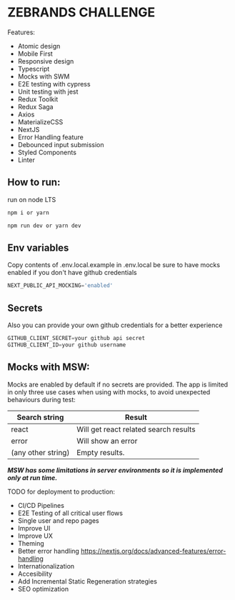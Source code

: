 # ZEBRANDS CHALLENGE

Features:
- Atomic design
- Mobile First
- Responsive design
- Typescript
- Mocks with SWM
- E2E testing with cypress
- Unit testing with jest
- Redux Toolkit
- Redux Saga
- Axios
- MaterializeCSS
- NextJS
- Error Handling feature
- Debounced input submission
- Styled Components
- Linter

## How to run:

run on node LTS

```javascript
npm i or yarn

npm run dev or yarn dev
```

## Env variables

Copy contents of .env.local.example in .env.local
be sure to have mocks enabled if you don't have github credentials
```javascript
NEXT_PUBLIC_API_MOCKING='enabled'
```

## Secrets

Also you can provide your own github credentials for a better experience
```javascript
GITHUB_CLIENT_SECRET=your github api secret
GITHUB_CLIENT_ID=your github username
```

## Mocks with MSW:

Mocks are enabled by default if no secrets are provided. The app is limited in only three use cases when using with mocks, to avoid unexpected behaviours during test:


Search string       | Result                                |
--------------------|---------------------------------------|
react               | Will get react related search results |
error               | Will show an error                    |
(any other string)  | Empty results.                        |

***MSW has some limitations in server environments so it is implemented only at run time.***

TODO for deployment to production:
  - CI/CD Pipelines
  - E2E Testing of all critical user flows
  - Single user and repo pages
  - Improve UI
  - Improve UX
  - Theming
  - Better error handling https://nextjs.org/docs/advanced-features/error-handling
  - Internationalization
  - Accesibility
  - Add Incremental Static Regeneration strategies
  - SEO optimization